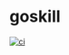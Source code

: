 # goskill
[![ci](https://github.com/doheji/goskill/actions/workflows/ci.yml/badge.svg)](https://github.com/doheji/goskill/actions/workflows/ci.yml)